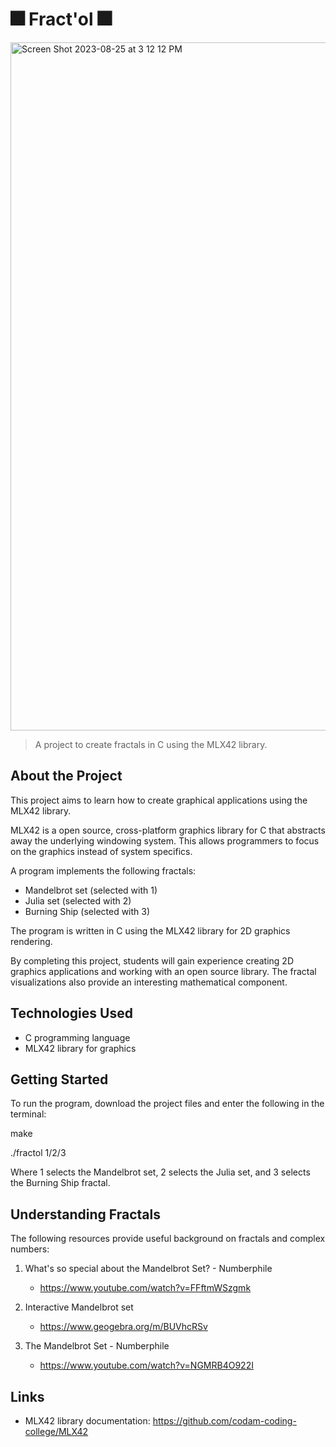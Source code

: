 
# 🎆 Fract'ol 🎆

<img width="1101" alt="Screen Shot 2023-08-25 at 3 12 12 PM" src="https://github.com/Dvaid0805/42_fractol/assets/81176650/ee129708-1d0f-450d-8388-75e682391b43">

> A project to create fractals in C using the MLX42 library.

## About the Project

This project aims to learn how to create graphical applications using the MLX42 library.

MLX42 is a open source, cross-platform graphics library for C that abstracts away the underlying windowing system. This allows programmers to focus on the graphics instead of system specifics.

A program implements the following fractals:

- Mandelbrot set (selected with 1) 
- Julia set (selected with 2)
- Burning Ship (selected with 3)

The program is written in C using the MLX42 library for 2D graphics rendering.

By completing this project, students will gain experience creating 2D graphics applications and working with an open source library. The fractal visualizations also provide an interesting mathematical component.

## Technologies Used

- C programming language
- MLX42 library for graphics

## Getting Started 

To run the program, download the project files and enter the following in the terminal:

make

./fractol 1/2/3

Where 1 selects the Mandelbrot set, 2 selects the Julia set, and 3 selects the Burning Ship fractal.

## Understanding Fractals

The following resources provide useful background on fractals and complex numbers:

1. What's so special about the Mandelbrot Set? - Numberphile

   - https://www.youtube.com/watch?v=FFftmWSzgmk

1. Interactive Mandelbrot set

   - https://www.geogebra.org/m/BUVhcRSv
   
1. The Mandelbrot Set - Numberphile

   - https://www.youtube.com/watch?v=NGMRB4O922I
   
## Links

- MLX42 library documentation: https://github.com/codam-coding-college/MLX42
